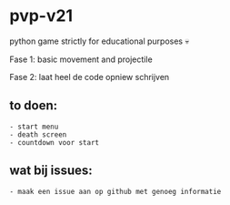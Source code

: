# pvp-v21

python game strictly for educational purposes 💀

Fase 1:
basic movement and projectile

Fase 2:
laat heel de code opniew schrijven

## to doen:

    - start menu
    - death screen
    - countdown voor start

## wat bij issues:

    - maak een issue aan op github met genoeg informatie
